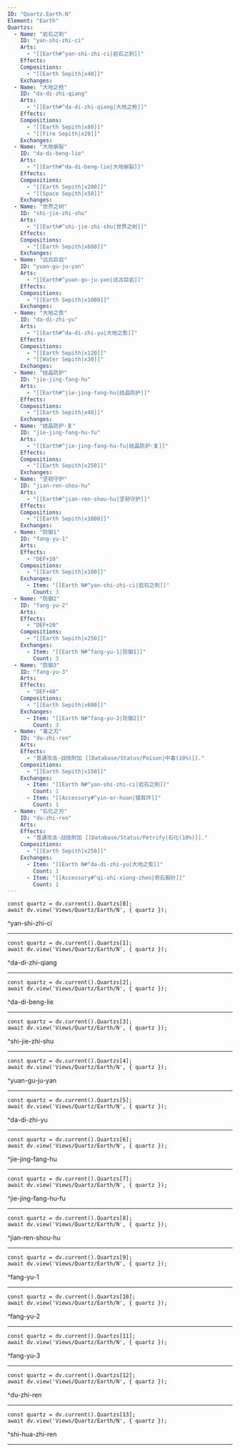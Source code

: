 ```yaml
---
ID: "Quartz.Earth.N"
Element: "Earth"
Quartzs:
  - Name: "岩石之刺"
    ID: "yan-shi-zhi-ci"
    Arts:
      - "[[Earth#^yan-shi-zhi-ci|岩石之刺]]"
    Effects:
    Compositions:
      - "[[Earth Sepith|x40]]"
    Exchanges:
  - Name: "大地之枪"
    ID: "da-di-zhi-qiang"
    Arts:
      - "[[Earth#^da-di-zhi-qiang|大地之枪]]"
    Effects:
    Compositions:
      - "[[Earth Sepith|x80]]"
      - "[[Fire Sepith|x20]]"
    Exchanges:
  - Name: "大地崩裂"
    ID: "da-di-beng-lie"
    Arts:
      - "[[Earth#^da-di-beng-lie|大地崩裂]]"
    Effects:
    Compositions:
      - "[[Earth Sepith|x200]]"
      - "[[Space Sepith|x50]]"
    Exchanges:
  - Name: "世界之树"
    ID: "shi-jie-zhi-shu"
    Arts:
      - "[[Earth#^shi-jie-zhi-shu|世界之树]]"
    Effects:
    Compositions:
      - "[[Earth Sepith|x600]]"
    Exchanges:
  - Name: "远古巨岩"
    ID: "yuan-gu-ju-yan"
    Arts:
      - "[[Earth#^yuan-gu-ju-yan|远古巨岩]]"
    Effects:
    Compositions:
      - "[[Earth Sepith|x1000]]"
    Exchanges:
  - Name: "大地之愈"
    ID: "da-di-zhi-yu"
    Arts:
      - "[[Earth#^da-di-zhi-yu|大地之愈]]"
    Effects:
    Compositions:
      - "[[Earth Sepith|x120]]"
      - "[[Water Sepith|x30]]"
    Exchanges:
  - Name: "结晶防护"
    ID: "jie-jing-fang-hu"
    Arts:
      - "[[Earth#^jie-jing-fang-hu|结晶防护]]"
    Effects:
    Compositions:
      - "[[Earth Sepith|x40]]"
    Exchanges:
  - Name: "结晶防护·复"
    ID: "jie-jing-fang-hu-fu"
    Arts:
      - "[[Earth#^jie-jing-fang-hu-fu|结晶防护·复]]"
    Effects:
    Compositions:
      - "[[Earth Sepith|x250]]"
    Exchanges:
  - Name: "坚韧守护"
    ID: "jian-ren-shou-hu"
    Arts:
      - "[[Earth#^jian-ren-shou-hu|坚韧守护]]"
    Effects:
    Compositions:
      - "[[Earth Sepith|x1000]]"
    Exchanges:
  - Name: "防御1"
    ID: "fang-yu-1"
    Arts:
    Effects:
      - "DEF+10"
    Compositions:
      - "[[Earth Sepith|x100]]"
    Exchanges:
      - Item: "[[Earth N#^yan-shi-zhi-ci|岩石之刺]]"
        Count: 3
  - Name: "防御2"
    ID: "fang-yu-2"
    Arts:
    Effects:
      - "DEF+20"
    Compositions:
      - "[[Earth Sepith|x250]]"
    Exchanges:
      - Item: "[[Earth N#^fang-yu-1|防御1]]"
        Count: 3
  - Name: "防御3"
    ID: "fang-yu-3"
    Arts:
    Effects:
      - "DEF+40"
    Compositions:
      - "[[Earth Sepith|x600]]"
    Exchanges:
      - Item: "[[Earth N#^fang-yu-2|防御2]]"
        Count: 3
  - Name: "毒之刃"
    ID: "du-zhi-ren"
    Arts:
    Effects:
      - "普通攻击·战技附加 [[Database/Status/Poison|中毒(10%)]]."
    Compositions:
      - "[[Earth Sepith|x150]]"
    Exchanges:
      - Item: "[[Earth N#^yan-shi-zhi-ci|岩石之刺]]"
        Count: 1
      - Item: "[[Accessory#^yin-er-huan|银耳环]]"
        Count: 1
  - Name: "石化之刃"
    ID: "du-zhi-ren"
    Arts:
    Effects:
      - "普通攻击·战技附加 [[Database/Status/Petrify|石化(10%)]]."
    Compositions:
      - "[[Earth Sepith|x250]]"
    Exchanges:
      - Item: "[[Earth N#^da-di-zhi-yu|大地之愈]]"
        Count: 1
      - Item: "[[Accessory#^qi-shi-xiong-zhen|奇石胸针]]"
        Count: 1
---
```

```dataviewjs
const quartz = dv.current().Quartzs[0];
await dv.view('Views/Quartz/Earth/N', { quartz });
```
^yan-shi-zhi-ci

---

```dataviewjs
const quartz = dv.current().Quartzs[1];
await dv.view('Views/Quartz/Earth/N', { quartz });
```
^da-di-zhi-qiang

---

```dataviewjs
const quartz = dv.current().Quartzs[2];
await dv.view('Views/Quartz/Earth/N', { quartz });
```
^da-di-beng-lie

---

```dataviewjs
const quartz = dv.current().Quartzs[3];
await dv.view('Views/Quartz/Earth/N', { quartz });
```
^shi-jie-zhi-shu

---

```dataviewjs
const quartz = dv.current().Quartzs[4];
await dv.view('Views/Quartz/Earth/N', { quartz });
```
^yuan-gu-ju-yan

---

```dataviewjs
const quartz = dv.current().Quartzs[5];
await dv.view('Views/Quartz/Earth/N', { quartz });
```
^da-di-zhi-yu

---

```dataviewjs
const quartz = dv.current().Quartzs[6];
await dv.view('Views/Quartz/Earth/N', { quartz });
```
^jie-jing-fang-hu

---

```dataviewjs
const quartz = dv.current().Quartzs[7];
await dv.view('Views/Quartz/Earth/N', { quartz });
```
^jie-jing-fang-hu-fu

---

```dataviewjs
const quartz = dv.current().Quartzs[8];
await dv.view('Views/Quartz/Earth/N', { quartz });
```
^jian-ren-shou-hu

---

```dataviewjs
const quartz = dv.current().Quartzs[9];
await dv.view('Views/Quartz/Earth/N', { quartz });
```
^fang-yu-1

---

```dataviewjs
const quartz = dv.current().Quartzs[10];
await dv.view('Views/Quartz/Earth/N', { quartz });
```
^fang-yu-2

---

```dataviewjs
const quartz = dv.current().Quartzs[11];
await dv.view('Views/Quartz/Earth/N', { quartz });
```
^fang-yu-3

---

```dataviewjs
const quartz = dv.current().Quartzs[12];
await dv.view('Views/Quartz/Earth/N', { quartz });
```
^du-zhi-ren

---

```dataviewjs
const quartz = dv.current().Quartzs[13];
await dv.view('Views/Quartz/Earth/N', { quartz });
```
^shi-hua-zhi-ren

---
